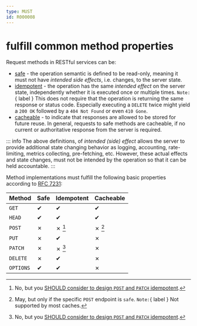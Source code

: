 ```yaml
---
type: MUST
id: R000008
---
```


# fulfill common method properties

Request methods in RESTful services can be:

- [safe](https://tools.ietf.org/html/rfc7231#section-4.2.1) - the operation semantic is defined to be read-only, meaning it must not have _intended side effects_, i.e. changes, to the server state.
- [idempotent](https://tools.ietf.org/html/rfc7231#section-4.2.2) - the operation has the same _intended effect_ on the server state, independently whether it is executed once or multiple times.
  `Note:`{ label } This does not require that the operation is returning the same response or status code. Especially executing a `DELETE` twice might yield a `200 OK` followed by a `404 Not Found` or even `410 Gone`.
- [cacheable](https://tools.ietf.org/html/rfc7231#section-4.2.3) - to indicate that responses are allowed to be stored for future reuse.
  In general, requests to safe methods are cacheable, if no current or authoritative response from the server is required.

::: info
The above definitions, of _intended (side) effect_ allows the server to provide additional state changing behavior as logging, accounting, rate-limiting, metrics collecting, pre-fetching, etc.
However, these actual effects and state changes, must not be intended by the operation so that it can be held accountable.
:::

Method implementations must fulfill the following basic properties according to [RFC 7231](https://tools.ietf.org/html/rfc7231):

| Method                | Safe | Idempotent | Cacheable |
| --------------------- | ---- | ---------- | --------- |
| `GET`                 | ✔    | ✔          | ✔         |
| `HEAD`                | ✔    | ✔          | ✔         |
| `POST`                | ✗    | ✗ [^1]     | ✗ [^2]    |
| `PUT`                 | ✗    | ✔          | ✗         |
| `PATCH`               | ✗    | ✗ [^3]     | ✗         |
| `DELETE`              | ✗    | ✔          | ✗         |
| `OPTIONS`             | ✔    | ✔          | ✗         |

[^1]: No, but you [SHOULD consider to design `POST` and `PATCH` idempotent](./guidelines/020_guidelines/030_http/1030_should-consider-to-design-post-and-patch-idempotent.md).
[^2]: May, but only if the specific `POST` endpoint is `safe`. `Note:`{ label } Not supported by most caches.
[^3]: No, but you [SHOULD consider to design `POST` and `PATCH` idempotent](./guidelines/020_guidelines/030_http/1030_should-consider-to-design-post-and-patch-idempotent.md).
